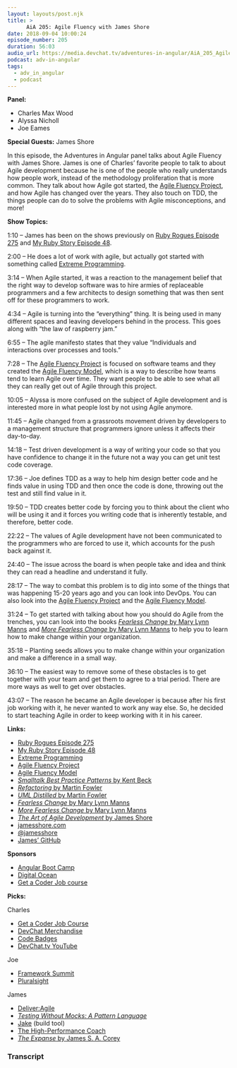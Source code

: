 ```yaml
---
layout: layouts/post.njk
title: >
      AiA 205: Agile Fluency with James Shore
date: 2018-09-04 10:00:24
episode_number: 205
duration: 56:03
audio_url: https://media.devchat.tv/adventures-in-angular/AiA_205_Agile_Fluency_with_James_Shore.mp3
podcast: adv-in-angular
tags: 
  - adv_in_angular
  - podcast
---
```


 **Panel:**

- Charles Max Wood
- Alyssa Nicholl
- Joe Eames

**Special Guests:** James Shore

In this episode, the Adventures in Angular panel talks about Agile Fluency with James Shore. James is one of Charles’ favorite people to talk to about Agile development because he is one of the people who really understands how people work, instead of the methodology proliferation that is more common. They talk about how Agile got started, the [Agile Fluency Project](https://www.agilefluency.org/), and how Agile has changed over the years. They also touch on TDD, the things people can do to solve the problems with Agile misconceptions, and more!

**Show Topics:**

1:10 – James has been on the shows previously on [Ruby Rogues Episode 275](https://devchat.tv/ruby-rogues/275-rr-the-evolution-of-agile-and-evolutionary-design-with-james-shore/) and [My Ruby Story Episode 48](https://devchat.tv/my-ruby-story/mrs-048-james-shore/).

2:00 – He does a lot of work with agile, but actually got started with something called [Extreme Programming](http://www.extremeprogramming.org/).

3:14 – When Agile started, it was a reaction to the management belief that the right way to develop software was to hire armies of replaceable programmers and a few architects to design something that was then sent off for these programmers to work.

4:34 – Agile is turning into the “everything” thing. It is being used in many different spaces and leaving developers behind in the process. This goes along with “the law of raspberry jam.”

6:55 – The agile manifesto states that they value “Individuals and interactions over processes and tools.”

7:28 – The [Agile Fluency Project](https://www.agilefluency.org/) is focused on software teams and they created the [Agile Fluency Model](https://martinfowler.com/articles/agileFluency.html), which is a way to describe how teams tend to learn Agile over time. They want people to be able to see what all they can really get out of Agile through this project.

10:05 – Alyssa is more confused on the subject of Agile development and is interested more in what people lost by not using Agile anymore.

11:45 – Agile changed from a grassroots movement driven by developers to a management structure that programmers ignore unless it affects their day-to-day.

14:18 – Test driven development is a way of writing your code so that you have confidence to change it in the future not a way you can get unit test code coverage.

17:36 – Joe defines TDD as a way to help him design better code and he finds value in using TDD and then once the code is done, throwing out the test and still find value in it.

19:50 – TDD creates better code by forcing you to think about the client who will be using it and it forces you writing code that is inherently testable, and therefore, better code.

22:22 – The values of Agile development have not been communicated to the programmers who are forced to use it, which accounts for the push back against it.

24:40 – The issue across the board is when people take and idea and think they can read a headline and understand it fully.

28:17 – The way to combat this problem is to dig into some of the things that was happening 15-20 years ago and you can look into DevOps. You can also look into the [Agile Fluency Project](https://www.agilefluency.org/) and the [Agile Fluency Model](https://martinfowler.com/articles/agileFluency.html).

31:24 – To get started with talking about how you should do Agile from the trenches, you can look into the books [_Fearless Change_ by Mary Lynn Manns](https://www.amazon.com/Fearless-Change-Patterns-Introducing-paperback/dp/0134395255) and [_More Fearless Change_ by Mary Lynn Manns](https://www.amazon.com/More-Fearless-Change-Strategies-Making/dp/0133966445/ref=pd_sim_14_1?_encoding=UTF8&pd_rd_i=0133966445&pd_rd_r=93fc6d18-ae5f-11e8-a16e-f165ee31ead5&pd_rd_w=4lrYF&pd_rd_wg=i2ztQ&pf_rd_i=desktop-dp-sims&pf_rd_m=ATVPDKIKX0DER&p) to help you to learn how to make change within your organization.

35:18 – Planting seeds allows you to make change within your organization and make a difference in a small way.

36:10 – The easiest way to remove some of these obstacles is to get together with your team and get them to agree to a trial period. There are more ways as well to get over obstacles.

43:07 – The reason he became an Agile developer is because after his first job working with it, he never wanted to work any way else. So, he decided to start teaching Agile in order to keep working with it in his career.

**Links:**

- [Ruby Rogues Episode 275](https://devchat.tv/ruby-rogues/275-rr-the-evolution-of-agile-and-evolutionary-design-with-james-shore/)
- [My Ruby Story Episode 48](https://devchat.tv/my-ruby-story/mrs-048-james-shore/)
- [Extreme Programming](http://www.extremeprogramming.org/)
- [Agile Fluency Project](https://www.agilefluency.org/)
- [Agile Fluency Model](https://martinfowler.com/articles/agileFluency.html)
- [_Smalltalk Best Practice Patterns_ by Kent Beck](https://www.amazon.com/Smalltalk-Best-Practice-Patterns-Kent-ebook/dp/B00BBDLIME)
- [_Refactoring_ by Martin Fowler](https://www.amazon.com/Refactoring-Improving-Design-Existing-Code/dp/0201485672)
- [_UML Distilled_ by Martin Fowler](https://www.amazon.com/UML-Distilled-Standard-Modeling-Language/dp/0321193687)
- [_Fearless Change_ by Mary Lynn Manns](https://www.amazon.com/Fearless-Change-Patterns-Introducing-paperback/dp/0134395255)
- [_More Fearless Change_ by Mary Lynn Manns](https://www.amazon.com/More-Fearless-Change-Strategies-Making/dp/0133966445/ref=pd_sim_14_1?_encoding=UTF8&pd_rd_i=0133966445&pd_rd_r=93fc6d18-ae5f-11e8-a16e-f165ee31ead5&pd_rd_w=4lrYF&pd_rd_wg=i2ztQ&pf_rd_i=desktop-dp-sims&pf_rd_m=ATVPDKIKX0DER&p)
- [_The Art of Agile Development_ by James Shore](https://www.amazon.com/Art-Agile-Development-Pragmatic-Software/dp/0596527675)
- [jamesshore.com](https://www.jamesshore.com/)
- [@jamesshore](https://twitter.com/jamesshore?ref_src=twsrc%255Egoogle%257Ctwcamp%255Eserp%257Ctwgr%255Eauthor)
- [James’ GitHub](https://github.com/jamesshore)

**Sponsors**

- [Angular Boot Camp](https://angularbootcamp.com/)
- [Digital Ocean](https://www.digitalocean.com/)
- [Get a Coder Job course](https://devchat.tv/get-a-coder-job/)

**Picks:**

Charles

- [Get a Coder Job Course](https://devchat.tv/get-a-coder-job/)
- [DevChat Merchandise](https://www.teepublic.com/user/cmaxw)
- [Code Badges](http://codebadge.org/)
- [DevChat.tv YouTube](https://devchat.tv/youtube)

Joe

- [Framework Summit](https://www.frameworksummit.com/)
- [Pluralsight](https://www.pluralsight.com/)

James

- [Deliver:Agile](https://www.agilealliance.org/deliver-agile-2018/#q=~(filters~(postType~(~'aa_event_session~'aa_video)~sources~(~'deliver*3aAgile*202018))~searchTerm~'~sort~'name.sort~sortDirection~'asc~page~1))
- [_Testing Without Mocks: A Pattern Language_](https://www.jamesshore.com/Blog/Testing-Without-Mocks.html)
- [Jake](http://jakejs.com/) (build tool)
- [The High-Performance Coach](https://www.jamesshore.com/Calendar/2018-09-12.html)
- [_The Expanse_ by James S. A. Corey](https://www.amazon.com/The-Expanse-7-Book-Series/dp/B071XSV52H)


### Transcript


